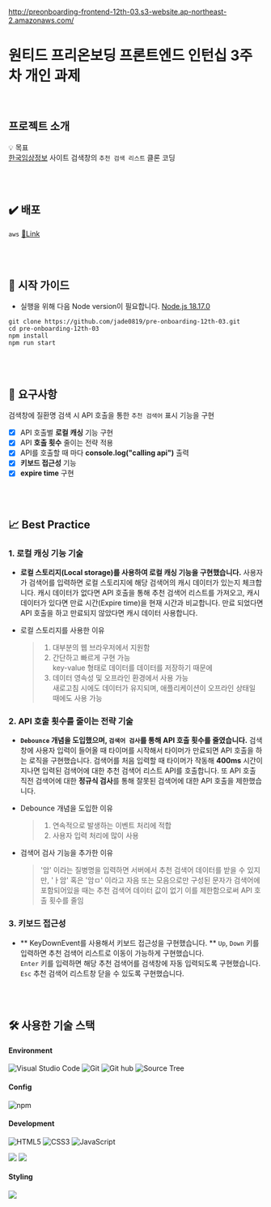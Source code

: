 http://preonboarding-frontend-12th-03.s3-website.ap-northeast-2.amazonaws.com/

# 원티드 프리온보딩 프론트엔드 인턴십 3주차 개인 과제

<br>

## 프로젝트 소개

💡 목표<br>
[한국임상정보](https://clinicaltrialskorea.com/) 사이트 검색창의 `추천 검색 리스트` 클론 코딩

<br>
<br>

## ✔️ 배포

`aws` [🔗Link](http://preonboarding-frontend-12th-03.s3-website.ap-northeast-2.amazonaws.com/)

<br/>
<br/>

## 🛫 시작 가이드

- 실행을 위해 다음 Node version이 필요합니다.
  [Node.js 18.17.0](https://nodejs.org/ca/blog/release/v18.17.0/)

```
git clone https://github.com/jade0819/pre-onboarding-12th-03.git
cd pre-onboarding-12th-03
npm install
npm run start
```

<br/>
<br/>

## 🚀 요구사항

검색창에 질환명 검색 시 API 호출을 통한 `추천 검색어` 표시 기능을 구현

- [x] API 호출별 **로컬 캐싱** 기능 구현
- [x] API **호출 횟수** 줄이는 전략 적용
- [x] API를 호출할 때 마다 **console.log("calling api")** 출력
- [x] **키보드 접근성** 기능
- [x] **expire time** 구현

<br/>
<br/>

## 📈 Best Practice

### 1. 로컬 캐싱 기능 기술

- **로컬 스토리지(Local storage)를 사용하여 로컬 캐싱 기능을 구현했습니다.**
  사용자가 검색어를 입력하면 로컬 스토리지에 해당 검색어의 캐시 데이터가 있는지 체크합니다. 캐시 데이터가 없다면 API 호출을 통해 추천 검색어 리스트를 가져오고, 캐시 데이터가 있다면 만료 시간(Expire time)을 현재 시간과 비교합니다. 만료 되었다면 API 호출을 하고 만료되지 않았다면 캐시 데이터 사용합니다.

- 로컬 스토리지를 사용한 이유

  > 1. 대부분의 웹 브라우저에서 지원함
  > 2. 간단하고 빠르게 구현 가능<br>
  >    key-value 형태로 데이터를 데이터를 저장하기 때문에
  > 3. 데이터 영속성 및 오프라인 환경에서 사용 가능 <br>
  >    새로고침 시에도 데이터가 유지되며, 애플리케이션이 오프라인 상태일 때에도 사용 가능

### 2. API 호출 횟수를 줄이는 전략 기술

- **`Debounce` 개념을 도입했으며, `검색어 검사`를 통해 API 호출 횟수를 줄였습니다.**
  검색창에 사용자 입력이 들어올 때 타이머를 시작해서 타이머가 만료되면 API 호출을 하는 로직을 구현했습니다. 검색어를 처음 입력할 때 타이머가 작동해 **400ms** 시간이 지나면 입력된 검색어에 대한 추천 검색어 리스트 API를 호출합니다.
  또 API 호출 직전 검색어에 대한 **정규식 검사**를 통해 잘못된 검색어에 대한 API 호출을 제한했습니다.

- Debounce 개념을 도입한 이유

  > 1. 연속적으로 발생하는 이벤트 처리에 적합
  > 2. 사용자 입력 처리에 많이 사용

- 검색어 검사 기능을 추가한 이유
  > '암' 이라는 질병명을 입력하면 서버에서 추천 검색어 데이터를 받을 수 있지만, 'ㅏ암' 혹은 '암ㅁ' 이라고 자음 또는 모음으로만 구성된 문자가 검색어에 포함되어있을 때는 추천 검색어 데이터 값이 없기 이를 제한함으로써 API 호출 횟수를 줄임

### 3. 키보드 접근성

- ** KeyDownEvent를 사용해서 키보드 접근성을 구현했습니다. **
  `Up`, `Down` 키를 입력하면 추천 검색어 리스트로 이동이 가능하게 구현했습니다.<br>
  `Enter` 키를 입력하면 해당 추천 검색어를 검색창에 자동 입력되도록 구현했습니다.<br>
  `Esc` 추천 검색어 리스트창 닫을 수 있도록 구현했습니다.

<br/>
<br/>

## 🛠️ 사용한 기술 스택

#### Environment

![Visual Studio Code](https://img.shields.io/badge/Visual%20Studio%20Code-007ACC?style=for-the-badge&logo=Visual%20Studio%20Code&logoColor=white)
![Git](https://img.shields.io/badge/Git-F05032?style=for-the-badge&logo=Git&logoColor=white)
![Git hub](https://img.shields.io/badge/GitHub-181717?style=for-the-badge&logo=GitHub&logoColor=white)
![Source Tree](https://img.shields.io/badge/SOURCE%20TREE-blue?style=for-the-badge&logo=sourcetree)

#### Config

![npm](https://img.shields.io/badge/npm-CB3837?style=for-the-badge&logo=npm&logoColor=white)

#### Development

![HTML5](https://img.shields.io/badge/HTML-%23F5AF64?style=for-the-badge&logo=html5)
![CSS3](https://img.shields.io/badge/CSS-%230A82FF?style=for-the-badge&logo=css3)
![JavaScript](https://img.shields.io/badge/JavaScript-F7DF1E?style=for-the-badge&logo=Javascript&logoColor=black)

<img src="https://img.shields.io/badge/React-61DAFB.svg?&style=for-the-badge&logo=React&logoColor=000"/>
<img src="https://img.shields.io/badge/react router-CA4245?style=for-the-badge&logo=react-router&logoColor=white"/>

#### Styling

<img src="https://img.shields.io/badge/styled component-DB7093?style=for-the-badge&logo=styled-components&logoColor=white"/>
